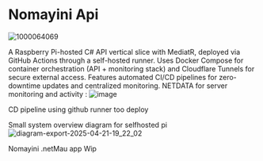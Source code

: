 # Nomayini Api
![1000064069](https://github.com/user-attachments/assets/a46aa615-315a-4305-bcc1-229635531d6c)

 A Raspberry Pi-hosted C# API vertical slice with MediatR, deployed via GitHub Actions through a self-hosted runner. Uses Docker Compose for container orchestration (API + monitoring stack) and Cloudflare Tunnels for secure external access. Features automated CI/CD pipelines for zero-downtime updates and centralized monitoring.
 NETDATA for server monitoring and activity : 
![image](https://github.com/user-attachments/assets/89f8aa7a-c418-4551-944d-a9fe483e1074)

CD pipeline using github runner too deploy


 Small system overview diagram for selfhosted pi 
![diagram-export-2025-04-21-19_22_02](https://github.com/user-attachments/assets/f9d386c0-17bc-4b05-8010-afe7ed7a76ca)

Nomayini .netMau app
Wip
